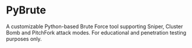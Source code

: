 # PyBrute
A customizable Python-based Brute Force tool supporting Sniper, Cluster Bomb and PitchFork attack modes. For educational and penetration testing purposes only.
